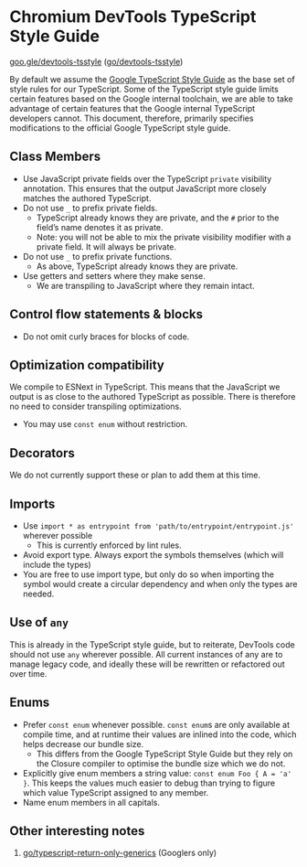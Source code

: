 # Chromium DevTools TypeScript Style Guide

[goo.gle/devtools-tsstyle](http://goo.gle/devtools-tsstyle) ([go/devtools-tsstyle](http://go/devtools-tsstyle))

By default we assume the [Google TypeScript Style Guide](https://google.github.io/styleguide/tsguide.html)
as the base set of style rules for our TypeScript. Some of the TypeScript style guide limits certain
features based on the Google internal toolchain, we are able to take advantage of certain features
that the Google internal TypeScript developers cannot. This document, therefore, primarily specifies
modifications to the official Google TypeScript style guide.

## Class Members

* Use JavaScript private fields over the TypeScript `private` visibility annotation.
  This ensures that the output JavaScript more closely matches the authored TypeScript.
* Do not use `_` to prefix private fields.
  * TypeScript already knows they are private, and the `#` prior to the field’s name denotes it as private.
  * Note: you will not be able to mix the private visibility modifier with a private field. It will always be private.
* Do not use `_` to prefix private functions.
  * As above, TypeScript already knows they are private.
* Use getters and setters where they make sense.
  * We are transpiling to JavaScript where they remain intact.

## Control flow statements & blocks

* Do not omit curly braces for blocks of code.

## Optimization compatibility

We compile to ESNext in TypeScript. This means that the JavaScript we output is as close to the authored TypeScript as possible.
There is therefore no need to consider transpiling optimizations.

* You may use `const enum` without restriction.

## Decorators

We do not currently support these or plan to add them at this time.

## Imports

* Use `import * as entrypoint from 'path/to/entrypoint/entrypoint.js'` wherever possible
  * This is currently enforced by lint rules.
* Avoid export type. Always export the symbols themselves (which will include the types)
* You are free to use import type, but only do so when importing the symbol would create a circular dependency and when only the types are needed.

## Use of `any`

This is already in the TypeScript style guide, but to reiterate, DevTools code should not use `any` wherever possible. All current instances of any are to manage legacy code, and ideally these will be rewritten or refactored out over time.

## Enums

* Prefer `const enum` whenever possible. `const enum`s are only available at compile time, and at runtime their values are inlined into the code, which helps decrease our bundle size.
  *  This differs from the Google TypeScript Style Guide but they rely on the Closure compiler to optimise the bundle size which we do not.
* Explicitly give enum members a string value: `const enum Foo { A = 'a' }`. This keeps the values much easier to debug than trying to figure which value TypeScript assigned to any member.
* Name enum members in all capitals.

## Other interesting notes

1. [go/typescript-return-only-generics](http://go/typescript-return-only-generics) (Googlers only)
